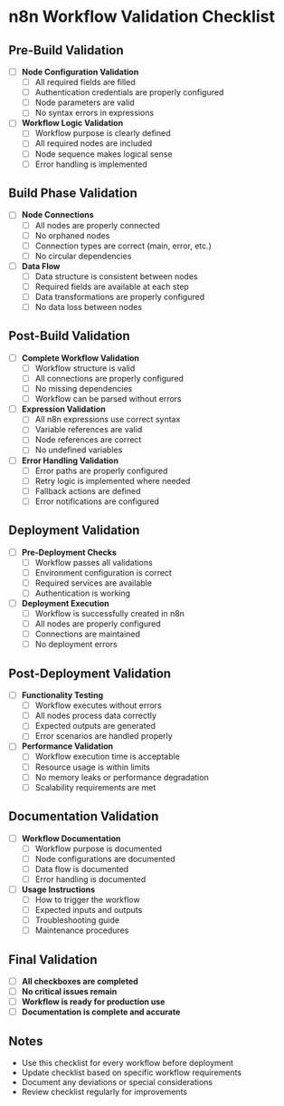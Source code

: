 # n8n Workflow Validation Checklist

## Pre-Build Validation
- [ ] **Node Configuration Validation**
  - [ ] All required fields are filled
  - [ ] Authentication credentials are properly configured
  - [ ] Node parameters are valid
  - [ ] No syntax errors in expressions

- [ ] **Workflow Logic Validation**
  - [ ] Workflow purpose is clearly defined
  - [ ] All required nodes are included
  - [ ] Node sequence makes logical sense
  - [ ] Error handling is implemented

## Build Phase Validation
- [ ] **Node Connections**
  - [ ] All nodes are properly connected
  - [ ] No orphaned nodes
  - [ ] Connection types are correct (main, error, etc.)
  - [ ] No circular dependencies

- [ ] **Data Flow**
  - [ ] Data structure is consistent between nodes
  - [ ] Required fields are available at each step
  - [ ] Data transformations are properly configured
  - [ ] No data loss between nodes

## Post-Build Validation
- [ ] **Complete Workflow Validation**
  - [ ] Workflow structure is valid
  - [ ] All connections are properly configured
  - [ ] No missing dependencies
  - [ ] Workflow can be parsed without errors

- [ ] **Expression Validation**
  - [ ] All n8n expressions use correct syntax
  - [ ] Variable references are valid
  - [ ] Node references are correct
  - [ ] No undefined variables

- [ ] **Error Handling Validation**
  - [ ] Error paths are properly configured
  - [ ] Retry logic is implemented where needed
  - [ ] Fallback actions are defined
  - [ ] Error notifications are configured

## Deployment Validation
- [ ] **Pre-Deployment Checks**
  - [ ] Workflow passes all validations
  - [ ] Environment configuration is correct
  - [ ] Required services are available
  - [ ] Authentication is working

- [ ] **Deployment Execution**
  - [ ] Workflow is successfully created in n8n
  - [ ] All nodes are properly configured
  - [ ] Connections are maintained
  - [ ] No deployment errors

## Post-Deployment Validation
- [ ] **Functionality Testing**
  - [ ] Workflow executes without errors
  - [ ] All nodes process data correctly
  - [ ] Expected outputs are generated
  - [ ] Error scenarios are handled properly

- [ ] **Performance Validation**
  - [ ] Workflow execution time is acceptable
  - [ ] Resource usage is within limits
  - [ ] No memory leaks or performance degradation
  - [ ] Scalability requirements are met

## Documentation Validation
- [ ] **Workflow Documentation**
  - [ ] Workflow purpose is documented
  - [ ] Node configurations are documented
  - [ ] Data flow is documented
  - [ ] Error handling is documented

- [ ] **Usage Instructions**
  - [ ] How to trigger the workflow
  - [ ] Expected inputs and outputs
  - [ ] Troubleshooting guide
  - [ ] Maintenance procedures

## Final Validation
- [ ] **All checkboxes are completed**
- [ ] **No critical issues remain**
- [ ] **Workflow is ready for production use**
- [ ] **Documentation is complete and accurate**

## Notes
- Use this checklist for every workflow before deployment
- Update checklist based on specific workflow requirements
- Document any deviations or special considerations
- Review checklist regularly for improvements
